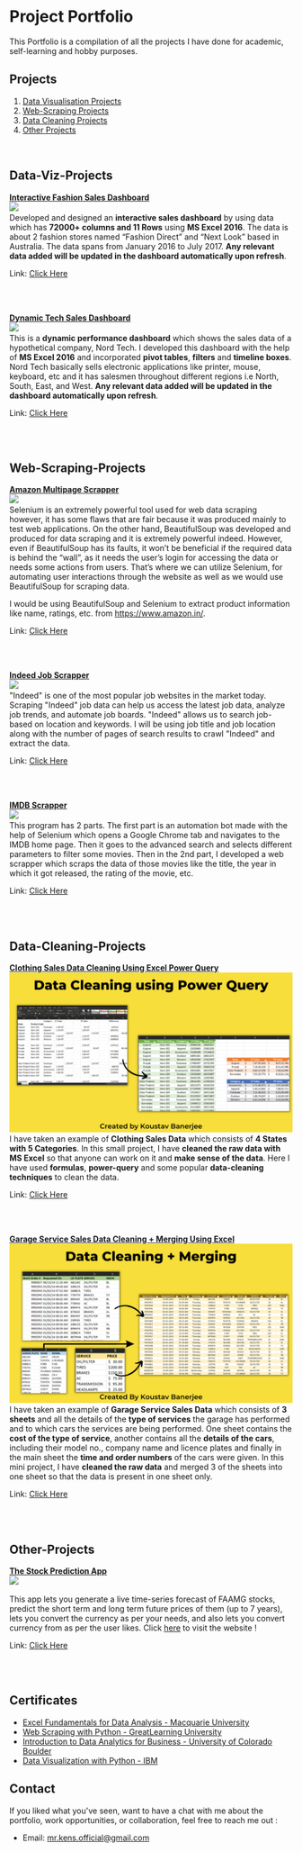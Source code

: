 # Project Portfolio

This Portfolio is a compilation of all the projects I have done for academic, self-learning and hobby purposes.


## Projects
1.  [Data Visualisation Projects](https://github.com/Kens3i/Excel-Webscraping-Projects#Data-Viz-Projects)
2.  [Web-Scraping Projects](https://github.com/Kens3i/Excel-Webscraping-Projects#Web-Scraping-Projects)
3.  [Data Cleaning Projects](https://github.com/Kens3i/Excel-Webscraping-Projects#Data-Cleaning-Projects)
4.  [Other Projects](https://github.com/Kens3i/Excel-Webscraping-Projects#Other-Projects)
<br>

## Data-Viz-Projects

**[Interactive Fashion Sales Dashboard](https://github.com/Kens3i/ExcelSalesDashboard)**
<br>
![](https://github.com/Kens3i/ExcelSalesDashboard/blob/main/Display%20Gif.gif?raw=true)
<br>
Developed and designed an **interactive sales dashboard** by using data which has **72000+ columns and 11 Rows** using **MS Excel 2016**. The data is about 2 fashion stores named “Fashion Direct” and “Next Look” based in Australia. The data spans from January 2016 to July 2017. **Any relevant data added will be updated in the dashboard automatically upon refresh**.

Link: [Click Here](https://github.com/Kens3i/ExcelSalesDashboard)

<br>
<br>


**[Dynamic Tech Sales Dashboard](https://github.com/Kens3i/DynamicTechSalesDashboard)**
<br>
![](https://media.giphy.com/media/3Iad2GjU3H1bdmJAv4/giphy.gif)
<br>
This is a **dynamic performance dashboard** which shows the sales data of a hypothetical company, Nord Tech. I developed this dashboard with the help of **MS Excel 2016** and incorporated **pivot tables**, **filters** and **timeline boxes**. Nord Tech basically sells electronic applications like printer, mouse, keyboard, etc and it has salesmen throughout different regions i.e North, South, East, and West.  **Any relevant data added will be updated in the dashboard automatically upon refresh**.

Link: [Click Here](https://github.com/Kens3i/DynamicTechSalesDashboard)

<br>
<br>

## Web-Scraping-Projects

**[Amazon Multipage Scrapper](https://github.com/Kens3i/Amazon-Multipage-Scrapper-using-Selenium-and-Beautiful-Soup)**
<br>
![](https://media0.giphy.com/media/vgS9c8KaZacV6XIcm9/giphy.gif?cid=ecf05e47kz0lvja06pr9cg647dk8l5p3eaqh18lcpj33p31t&rid=giphy.gif&ct=s)
<br>
Selenium is an extremely powerful tool used for web data scraping however, it has some flaws that are fair because it was produced mainly to test web applications. On the other hand, BeautifulSoup was developed and produced for data scraping and it is extremely powerful indeed. However, even if BeautifulSoup has its faults, it won’t be beneficial if the required data is behind the “wall”, as it needs the user’s login for accessing the data or needs some actions from users. That’s where we can utilize Selenium, for automating user interactions through the website as well as we would use BeautifulSoup for scraping data.

I would be using BeautifulSoup and Selenium to extract product information like name, ratings, etc. from https://www.amazon.in/.

Link: [Click Here](https://github.com/Kens3i/Amazon-Multipage-Scrapper-using-Selenium-and-Beautiful-Soup)

<br>
<br>


**[Indeed Job Scrapper](https://github.com/Kens3i/Indeed-Multipage-Job-Scrapper)**
<br>
![](https://media4.giphy.com/media/HOyxA78TV7ZTnLDetj/giphy.gif?cid=ecf05e475kjgcmgii8s4ry06fhdvdjk3a1wbl87wsodf1u8e&rid=giphy.gif&ct=s)
<br>
"Indeed" is one of the most popular job websites in the market today. Scraping "Indeed" job data can help us access the latest job data, analyze job trends, and automate job boards. "Indeed" allows us to search job-based on location and keywords. I will be using job title and job location along with the number of pages of search results to crawl "Indeed" and extract the data.

Link: [Click Here](https://github.com/Kens3i/Indeed-Multipage-Job-Scrapper)

<br>
<br>


**[IMDB Scrapper](https://github.com/Kens3i/IMDB-Scrapper-Using-Selenium-and-Beautiful-Soup)**
<br>
![](https://media1.giphy.com/media/U71a32kq0bcVGVOcuF/giphy.gif?cid=790b76110b651b13cdc503fb4421c041d20b6cbaac531763&rid=giphy.gif&ct=s)
<br>
This program has 2 parts. The first part is an automation bot made with the help of Selenium which opens a Google Chrome tab and navigates to the IMDB home page. Then it goes to the advanced search and selects different parameters to filter some movies. Then in the 2nd part, I developed a web scrapper which scraps the data of those movies like the title, the year in which it got released, the rating of the movie, etc.

Link: [Click Here](https://github.com/Kens3i/IMDB-Scrapper-Using-Selenium-and-Beautiful-Soup)

<br>
<br>

## Data-Cleaning-Projects

**[Clothing Sales Data Cleaning Using Excel Power Query](https://github.com/Kens3i/Clothing-Sales-Data-Cleaning-Using-Excel-Power-Query)**
<br>
![](https://github.com/Kens3i/Clothing-Sales-Data-Cleaning-Using-Excel-Power-Query/blob/main/Images/Clothing%20Sales%20Data%20Cleaning.png?raw=true)
<br>
I have taken an example of **Clothing Sales Data** which consists of **4 States with 5 Categories**. In this small project, I have **cleaned the raw data with MS Excel** so that anyone can work on it and **make sense of the data**. Here I have used **formulas**, **power-query** and some popular **data-cleaning techniques** to clean the data.

Link: [Click Here](https://github.com/Kens3i/Clothing-Sales-Data-Cleaning-Using-Excel-Power-Query)

<br>
<br>

**[Garage Service Sales Data Cleaning + Merging Using Excel](https://github.com/Kens3i/Garage-Sales-Data-Cleaning-And-Merging-With-Excel)**
<br>
![](https://github.com/Kens3i/Garage-Sales-Data-Cleaning-And-Merging-With-Excel/blob/main/Images/Automotive%20Data%20Cleaning.png?raw=true)
<br>
I have taken an example of **Garage Service Sales Data** which consists of **3 sheets** and all the details of the **type of services** the garage has performed and to which cars the services are being performed. One sheet contains the **cost of the type of service**, another contains all the **details of the cars**, including their model no., company name and licence plates and finally in the main sheet the **time and order numbers** of the cars were given. In this mini project, I have **cleaned the raw data** and merged 3 of the sheets into one sheet so that the data is present in one sheet only.

Link: [Click Here](https://github.com/Kens3i/Garage-Sales-Data-Cleaning-And-Merging-With-Excel)

<br>
<br>

## Other-Projects

**[The Stock Prediction App](https://github.com/Kens3i/The-Stock-Prediction-App)**
<br>
![](https://camo.githubusercontent.com/fb13d261358e042e0c52980b02e8aff2b4f39599813c99839bbc0230a4b897ff/68747470733a2f2f6d656469612e67697068792e636f6d2f6d656469612f5334313738545732526d314c572f67697068792e676966)
<br>

This app lets you generate a live time-series forecast of FAAMG stocks, predict the short term and long term future prices of them (up to 7 years), lets you convert the currency as per your needs, and also lets you convert currency from as per the user likes. Click [here](https://share.streamlit.io/kens3i/the-stock-prediction-app/main/app.py) to visit the website !

Link: [Click Here](https://github.com/Kens3i/The-Stock-Prediction-App)

<br>
<br>

## Certificates
- [Excel Fundamentals for Data Analysis - Macquarie University](https://coursera.org/share/d14c7646234cc198e19667124645b316)
- [Web Scraping with Python - GreatLearning University](https://olympus1.mygreatlearning.com/course_certificate/KVAKOGYP)
- [Introduction to Data Analytics for Business - University of Colorado Boulder](https://coursera.org/share/6ee3c511604b01eff0a3def71efe8564)
- [Data Visualization with Python - IBM](https://courses.cognitiveclass.ai/certificates/101b13f6343844129b72efa507ec435c)

## Contact

If you liked what you've seen, want to have a chat with me about the portfolio, work opportunities, or collaboration, feel free to reach me out :
-   Email: mr.kens.official@gmail.com
